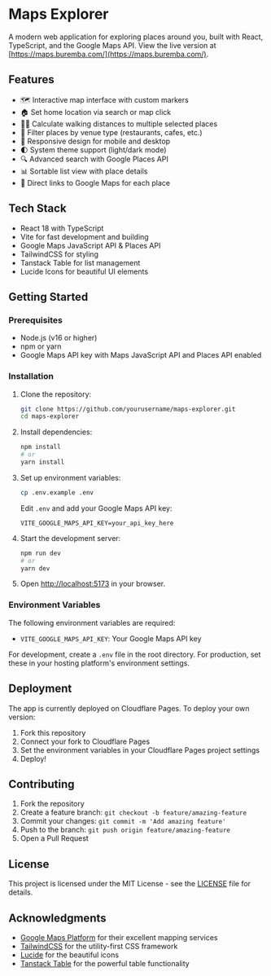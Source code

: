 # Maps Explorer

A modern web application for exploring places around you, built with React, TypeScript, and the Google Maps API. View the live version at [https://maps.buremba.com/](https://maps.buremba.com/).

## Features

- 🗺️ Interactive map interface with custom markers
- 🏠 Set home location via search or map click
- 🚶‍♂️ Calculate walking distances to multiple selected places
- 📍 Filter places by venue type (restaurants, cafes, etc.)
- 📱 Responsive design for mobile and desktop
- 🌓 System theme support (light/dark mode)
- 🔍 Advanced search with Google Places API
- 📊 Sortable list view with place details
- 🔗 Direct links to Google Maps for each place

## Tech Stack

- React 18 with TypeScript
- Vite for fast development and building
- Google Maps JavaScript API & Places API
- TailwindCSS for styling
- Tanstack Table for list management
- Lucide Icons for beautiful UI elements

## Getting Started

### Prerequisites

- Node.js (v16 or higher)
- npm or yarn
- Google Maps API key with Maps JavaScript API and Places API enabled

### Installation

1. Clone the repository:
   ```bash
   git clone https://github.com/yourusername/maps-explorer.git
   cd maps-explorer
   ```

2. Install dependencies:
   ```bash
   npm install
   # or
   yarn install
   ```

3. Set up environment variables:
   ```bash
   cp .env.example .env
   ```
   Edit `.env` and add your Google Maps API key:
   ```
   VITE_GOOGLE_MAPS_API_KEY=your_api_key_here
   ```

4. Start the development server:
   ```bash
   npm run dev
   # or
   yarn dev
   ```

5. Open [http://localhost:5173](http://localhost:5173) in your browser.

### Environment Variables

The following environment variables are required:

- `VITE_GOOGLE_MAPS_API_KEY`: Your Google Maps API key

For development, create a `.env` file in the root directory. For production, set these in your hosting platform's environment settings.

## Deployment

The app is currently deployed on Cloudflare Pages. To deploy your own version:

1. Fork this repository
2. Connect your fork to Cloudflare Pages
3. Set the environment variables in your Cloudflare Pages project settings
4. Deploy!

## Contributing

1. Fork the repository
2. Create a feature branch: `git checkout -b feature/amazing-feature`
3. Commit your changes: `git commit -m 'Add amazing feature'`
4. Push to the branch: `git push origin feature/amazing-feature`
5. Open a Pull Request

## License

This project is licensed under the MIT License - see the [LICENSE](LICENSE) file for details.

## Acknowledgments

- [Google Maps Platform](https://developers.google.com/maps) for their excellent mapping services
- [TailwindCSS](https://tailwindcss.com) for the utility-first CSS framework
- [Lucide](https://lucide.dev) for the beautiful icons
- [Tanstack Table](https://tanstack.com/table) for the powerful table functionality
